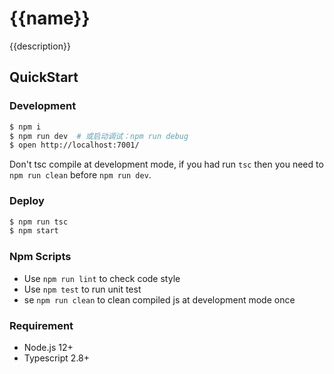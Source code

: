 # {{name}}
{{description}}

## QuickStart

### Development

```bash
$ npm i
$ npm run dev  # 或启动调试：npm run debug
$ open http://localhost:7001/
```

Don't tsc compile at development mode, if you had run `tsc` then you need to `npm run clean` before `npm run dev`.

### Deploy

```bash
$ npm run tsc
$ npm start
```

### Npm Scripts

- Use `npm run lint` to check code style
- Use `npm test` to run unit test
- se `npm run clean` to clean compiled js at development mode once

### Requirement

- Node.js 12+
- Typescript 2.8+
